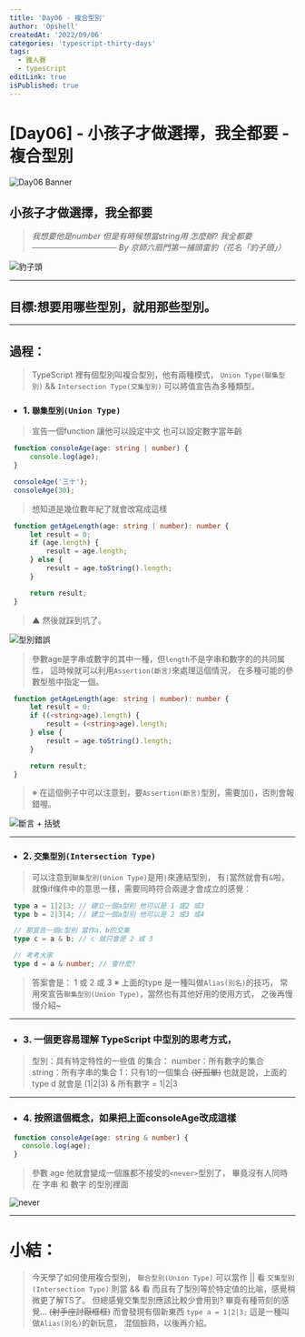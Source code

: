 ```yaml
---
title: 'Day06 - 複合型別'
author: 'Opshell'
createdAt: '2022/09/06'
categories: 'typescript-thirty-days'
tags:
  - 鐵人賽
  - typescript
editLink: true
isPublished: true
---
```


# [Day06] - 小孩子才做選擇，我全都要 - 複合型別
![Day06 Banner](https://ithelp.ithome.com.tw/upload/images/20220906/20109918bi1OGChyZT.jpg)

## 小孩子才做選擇，我全都要
   > *我想要他是number*
   > *但是有時候想當string用*
   > *怎麼辦? 我全都要*
   > *─────────────── By 京師六扇門第一捕頭雷豹（花名「豹子頭」）*

![豹子頭](https://ithelp.ithome.com.tw/upload/images/20220906/20109918MYncgrG6bw.jpg)

---
## 目標:想要用哪些型別，就用那些型別。

---
## 過程：
   > TypeScript 裡有個型別叫複合型別，他有兩種模式，
   > `Union Type(聯集型別)` && `Intersection Type(交集型別)`
   > 可以將值宣告為多種類型。
   - ### 1. `聯集型別(Union Type)`
   > 宣告一個function 讓他可以設定中文 也可以設定數字當年齡
   ```typescript
    function consoleAge(age: string | number) {
        console.log(age);
    }

    consoleAge('三十');
    consoleAge(30);
   ```
   > 想知道是幾位數年紀了就會改寫成這樣
   ```typescript
    function getAgeLength(age: string | number): number {
        let result = 0;
        if (age.length) {
            result = age.length;
        } else {
            result = age.toString().length;
        }

        return result;
    }
   ```
   > ▲ 然後就踩到坑了。

![型別錯誤](https://ithelp.ithome.com.tw/upload/images/20220906/20109918nVzVuAqiWo.png)

   > 參數age是字串或數字的其中一種，但`length`不是字串和數字的的共同属性，
   > 這時候就可以利用`Assertion(斷言)`來處理這個情況，
   > 在多種可能的參數型態中指定一個。
   ```typescript
    function getAgeLength(age: string | number): number {
        let result = 0;
        if ((<string>age).length) {
            result = (<string>age).length;
        } else {
            result = age.toString().length;
        }

        return result;
    }
   ```
   > ※ 在這個例子中可以注意到，要`Assertion(斷言)`型別，需要加()，否則會報錯喔。

![斷言 + 括號](https://ithelp.ithome.com.tw/upload/images/20220906/20109918Uf5zI7ItVI.png)

---
   - ### 2. `交集型別(Intersection Type)`
   > 可以注意到`聯集型別(Union Type)`是用`|`來連結型別，
   > 有`|`當然就會有`&`啦，
   > 就像if條件中的意思一樣，需要同時符合兩邊才會成立的感覺：
   ```typescript
    type a = 1|2|3; // 建立一個a型別 他可以是 1 或2 或3
    type b = 2|3|4; // 建立一個a型別 他可以是 2 或3 或4

    // 那宣告一個c型別 當作a、b的交集
    type c = a & b; // c 就只會是 2 或 3

    // 考考大家
    type d = a & number; // 會什麼?
   ```

   > 答案會是： 1 或 2 或 3
   > ※ 上面的type 是一種叫做`Alias(別名)`的技巧，
   >    常用來宣告`聯集型別(Union Type)`，當然也有其他好用的使用方式，
   >    之後再慢慢介紹~
---
   - ### 3. 一個更容易理解 TypeScript 中型別的思考方式，
   > 型別：具有特定特性的一些值 的集合：
   > number：所有數字的集合
   > string：所有字串的集合
   > 1：只有1的一個集合 ~~(好孤單)~~
   > 也就是說，上面的type d
   > 就會是 (1|2|3) & 所有數字 = 1|2|3

---
   - ### 4. 按照這個概念，如果把上面consoleAge改成這樣
   ```typescript
    function consoleAge(age: string & number) {
      console.log(age);
    }
   ```
   > 參數 age 他就會變成一個誰都不接受的`<never>`型別了，
   > 畢竟沒有人同時在 字串 和 數字 的型別裡面

![never](https://ithelp.ithome.com.tw/upload/images/20220906/20109918rrjAnzFsxY.png)

---
# 小結：
   > 今天學了如何使用複合型別，
   > `聯合型別(Union Type)` 可以當作 || 看
   > `交集型別(Intersection Type)` 則當 && 看
   > 而且有了型別等於特定值的比喻，感覺稍微更了解TS了。
   > 但總感覺交集型別應該比較少會用到?
   > 畢竟有種苛刻的感覺... ~~(射手座討厭框框)~~
   > 而會發現有個新東西  `type a = 1|2|3;`
   > 這是一種叫做`Alias(別名)`的新玩意，
   > 混個臉熟，以後再介紹。
